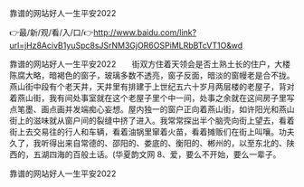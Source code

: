 靠谱的网站好人一生平安2022

👉最/新/观/看/入/口/👉http://www.baidu.com/link?url=jHz8AcivB1yuSpc8sJSrNM3GjOR6OSPiMLRbBTcVT1O&wd

靠谱的网站好人一生平安2022　　街双方住着天领会是否土熟土长的住户，大楼陈腐大略，暗褐色的窗子，玻璃多数不透亮，窗子反面，暗淡的窗幔老是合不拢。燕山街中段有个老天井，天井里有排建于上世纪五六十岁月两层楼的老屋子，背对着燕山街，我有间处事室就在这个老屋子里个中一间，处事之余就在这间房子里写点笔墨、画点画并发端痴心妄想。屋内独一的窗户正向着燕山街，如许阳光和燕山街上的滋味就从窗户间的裂缝中挤了进入。我常常探出半个脑壳向街上望去，看着街上去交易往的行人和车辆，看着油锅里窜着火苗，看着摊贩们在街上叫嚷。功夫久了，我听得出来自常德的、邵阳的、娄底的、衡阳的、郴州的，以至东北的、陕西的，五湖四海的百般土话。(华夏韵文网
	8、爱，要么不开始，要么一辈子。


靠谱的网站好人一生平安2022
